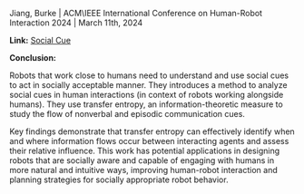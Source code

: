 Jiang, Burke | ACM\IEEE International Conference on Human-Robot Interaction 2024 | March 11th, 2024

**Link:** [Social Cue](https://dl.acm.org/doi/abs/10.1145/3610977.3634933)

**Conclusion:**

Robots that work close to humans need to understand and use social cues to act in socially acceptable manner. They introduces a method to analyze social cues in human interactions (in context of robots working alongside humans). They use transfer entropy, an information-theoretic measure to study the flow of nonverbal and episodic communication cues.

Key findings demonstrate that transfer entropy can effectively identify when and where information flows occur between interacting agents and assess their relative influence. This work has potential applications in designing robots that are socially aware and capable of engaging with humans in more natural and intuitive ways, improving human-robot interaction and planning strategies for socially appropriate robot behavior.